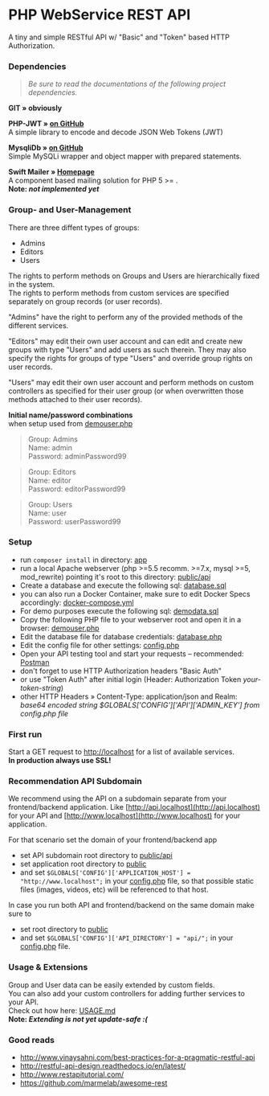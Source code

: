 PHP WebService REST API
=======================

A tiny and simple RESTful API w/ "Basic" and "Token" based HTTP Authorization.  

### Dependencies
> *Be sure to read the documentations of the following project dependencies.*

**GIT » obviously**

**PHP-JWT » [on GitHub](https://github.com/firebase/php-jwt)**  
A simple library to encode and decode JSON Web Tokens (JWT)  

**MysqliDb » [on GitHub](https://github.com/yodorada/PHP-MySQLi-Database-Class)**  
Simple MySQLi wrapper and object mapper with prepared statements.

**Swift Mailer » [Homepage](http://swiftmailer.org)**  
A component based mailing solution for PHP 5 >= .  
**Note: *not implemented yet***   

### Group- and User-Management

There are three diffent types of groups:
 - Admins
 - Editors 
 - Users

The rights to perform methods on Groups and Users are hierarchically fixed in the system.  
The rights to perform methods from custom services are specified separately on group records (or user records).  

"Admins" have the right to perform any of the provided methods of the different services.  

"Editors" may edit their own user account and can edit and create new groups with type "Users" and add users as such therein. They may also specify the rights for groups of type "Users" and override group rights on user records.  

"Users" may edit their own user account and perform methods on custom controllers as specified for their user group (or when overwritten those methods attached to their user records).  


**Initial name/password combinations**  
when setup used from [demouser.php](resources/demouser.php)  
> Group: Admins  
> Name: admin  
> Password: adminPassword99

> Group: Editors  
> Name: editor  
> Password: editorPassword99

> Group: Users  
> Name: user  
> Password: userPassword99


### Setup  
 - run ```composer install``` in directory: [app](app/)  
 - run a local Apache webserver (php >=5.5 recomm. >=7.x, mysql >=5, mod_rewrite) pointing it's root to this directory: [public/api](public/api)  
 - Create a database and execute the following sql: [database.sql](resources/database.sql)  
 - you can also run a Docker Container, make sure to edit Docker Specs accordingly: [docker-compose.yml](docker-compose.yml)  
 - For demo purposes execute the following sql: [demodata.sql](resources/demodata.sql)  
 - Copy the following PHP file to your webserver root and open it in a browser: [demouser.php](resources/demouser.php)  
 - Edit the database file for database credentials: [database.php](app/config/database.php)
 - Edit the config file for other settings: [config.php](app/config/config.php)
 - Open your API testing tool and start your requests – recommended: [Postman](https://www.getpostman.com/)  
 - don't forget to use HTTP Authorization headers "Basic Auth"  
 - or use "Token Auth" after initial login (Header: Authorization Token *your-token-string*)  
 - other HTTP Headers » Content-Type: application/json and Realm: *base64 encoded string $GLOBALS['CONFIG']['API']['ADMIN_KEY'] from config.php file*   

### First run
Start a GET request to [http://localhost](http://localhost) for a list of available services.  
**In production always use SSL!**  

### Recommendation API Subdomain
We recommend using the API on a subdomain separate from your frontend/backend application. Like [http://api.localhost](http://api.localhost) for your API and [http://www.localhost](http://www.localhost) for your application.  

For that scenario set the domain of your frontend/backend app
 - set API subdomain root directory to [public/api](public/api)  
 - set application root directory to [public](public)  
 - and set ```$GLOBALS['CONFIG']['APPLICATION_HOST'] = "http://www.localhost";``` in your [config.php](app/config/config.php) file, so that possible static files (images, videos, etc) will be referenced to that host.

In case you run both API and frontend/backend on the same domain make sure to  
 - set root directory to [public](public)  
 - and set ```$GLOBALS['CONFIG']['API_DIRECTORY'] = "api/";``` in your [config.php](app/config/config.php) file.


### Usage & Extensions
Group and User data can be easily extended by custom fields.  
You can also add your custom controllers for adding further services to your API.  
Check out how here: [USAGE.md](USAGE.md)  
**Note: *Extending is not yet update-safe :(***  



### Good reads
 - http://www.vinaysahni.com/best-practices-for-a-pragmatic-restful-api 
 - http://restful-api-design.readthedocs.io/en/latest/  
 - http://www.restapitutorial.com/  
 - https://github.com/marmelab/awesome-rest  
